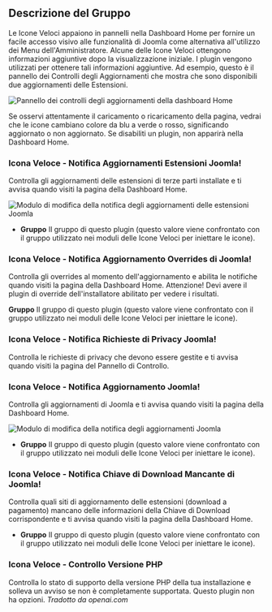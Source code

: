 <!-- Filename: Chunk4x:Extensions_Plugin_Manager_Edit_Quick_Icon_Group / Display title: Gruppo Icone Veloci -->

## Descrizione del Gruppo

Le Icone Veloci appaiono in pannelli nella Dashboard Home per fornire un facile accesso visivo alle funzionalità di Joomla come alternativa all'utilizzo dei Menu dell'Amministratore. Alcune delle Icone Veloci ottengono informazioni aggiuntive dopo la visualizzazione iniziale. I plugin vengono utilizzati per ottenere tali informazioni aggiuntive. Ad esempio, questo è il pannello dei Controlli degli Aggiornamenti che mostra che sono disponibili due aggiornamenti delle Estensioni.

![Pannello dei controlli degli aggiornamenti della dashboard Home](../../../en/images/plugins/plugin-group-quick-icon-update-checks.png)

Se osservi attentamente il caricamento o ricaricamento della pagina, vedrai che le icone cambiano colore da blu a verde o rosso, significando aggiornato o non aggiornato. Se disabiliti un plugin, non apparirà nella Dashboard Home.

### Icona Veloce - Notifica Aggiornamenti Estensioni Joomla!

Controlla gli aggiornamenti delle estensioni di terze parti installate e ti avvisa quando visiti la pagina della Dashboard Home.

![Modulo di modifica della notifica degli aggiornamenti delle estensioni Joomla](../../../en/images/plugins/plugin-group-quick-icon-extensions-updates-notification.png)

- **Gruppo** Il gruppo di questo plugin (questo valore viene confrontato con il gruppo utilizzato nei moduli delle Icone Veloci per iniettare le icone).

### Icona Veloce - Notifica Aggiornamento Overrides di Joomla!

Controlla gli overrides al momento dell'aggiornamento e abilita le notifiche quando visiti la pagina della Dashboard Home. Attenzione! Devi avere il plugin di override dell'installatore abilitato per vedere i risultati.

**Gruppo** Il gruppo di questo plugin (questo valore viene confrontato con il gruppo utilizzato nei moduli delle Icone Veloci per iniettare le icone).

### Icona Veloce - Notifica Richieste di Privacy Joomla!

Controlla le richieste di privacy che devono essere gestite e ti avvisa quando visiti la pagina del Pannello di Controllo.

### Icona Veloce - Notifica Aggiornamento Joomla!

Controlla gli aggiornamenti di Joomla e ti avvisa quando visiti la pagina della Dashboard Home.

![Modulo di modifica della notifica degli aggiornamenti Joomla](../../../en/images/plugins/plugin-group-quick-icon-joomla-update-notification.png)

- **Gruppo** Il gruppo di questo plugin (questo valore viene confrontato con il gruppo utilizzato nei moduli delle Icone Veloci per iniettare le icone).

### Icona Veloce - Notifica Chiave di Download Mancante di Joomla!

Controlla quali siti di aggiornamento delle estensioni (download a pagamento) mancano delle informazioni della Chiave di Download corrispondente e ti avvisa quando visiti la pagina della Dashboard Home.

- **Gruppo** Il gruppo di questo plugin (questo valore viene confrontato con il gruppo utilizzato nei moduli delle Icone Veloci per iniettare le icone).

### Icona Veloce - Controllo Versione PHP

Controlla lo stato di supporto della versione PHP della tua installazione e solleva un avviso se non è completamente supportata. Questo plugin non ha opzioni.
*Tradotto da openai.com*



